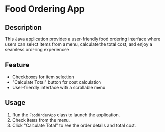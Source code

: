 # Food Ordering App

## Description
This Java application provides a user-friendly food ordering interface where users can select items from a menu, 
calculate the total cost, and enjoy a seamless ordering experiencee
## Feature
- Checkboxes for item selection
- "Calculate Total" button for cost calculation
- User-friendly interface with a scrollable menu

## Usage
1. Run the `FoodOrderApp` class to launch the application.
2. Check items from the menu.
3. Click "Calculate Total" to see the order details and total cost.
